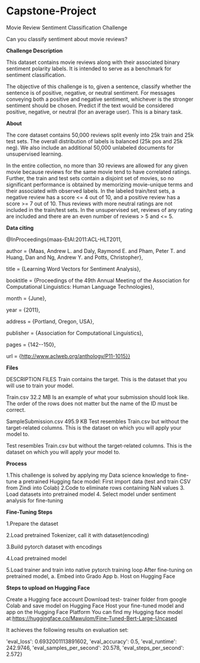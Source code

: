 # Capstone-Project
Movie Review Sentiment Classification Challenge

Can you classify sentiment about movie reviews?

**Challenge Description**

This dataset contains movie reviews along with their associated binary sentiment polarity labels. It is intended to serve as a benchmark for sentiment classification.

The objective of this challenge is to, given a sentence, classify whether the sentence is of positive, negative, or neutral sentiment. For messages conveying both a positive and negative sentiment, whichever is the stronger sentiment should be chosen. Predict if the text would be considered positive, negative, or neutral (for an average user). This is a binary task.

**About**

The core dataset contains 50,000 reviews split evenly into 25k train and 25k test sets. The overall distribution of labels is balanced (25k pos and 25k neg). We also include an additional 50,000 unlabeled documents for unsupervised learning.

In the entire collection, no more than 30 reviews are allowed for any given movie because reviews for the same movie tend to have correlated ratings. Further, the train and test sets contain a disjoint set of movies, so no significant performance is obtained by memorizing movie-unique terms and their associated with observed labels. In the labeled train/test sets, a negative review has a score <= 4 out of 10, and a positive review has a score >= 7 out of 10. Thus reviews with more neutral ratings are not included in the train/test sets. In the unsupervised set, reviews of any rating are included and there are an even number of reviews > 5 and <= 5.

**Data citing**

@InProceedings{maas-EtAl:2011:ACL-HLT2011,

author = {Maas, Andrew L. and Daly, Raymond E. and Pham, Peter T. and Huang, Dan and Ng, Andrew Y. and Potts, Christopher},

title = {Learning Word Vectors for Sentiment Analysis},

booktitle = {Proceedings of the 49th Annual Meeting of the Association for Computational Linguistics: Human Language Technologies},

month = {June},

year = {2011},

address = {Portland, Oregon, USA},

publisher = {Association for Computational Linguistics},

pages = {142--150},

url = {http://www.aclweb.org/anthology/P11-1015}}

**Files**

DESCRIPTION
FILES
Train contains the target. This is the dataset that you will use to train your model.

Train.csv
32.2 MB
Is an example of what your submission should look like. The order of the rows does not matter but the name of the ID must be correct.

SampleSubmission.csv
495.9 KB
Test resembles Train.csv but without the target-related columns. This is the dataset on which you will apply your model to.

Test resembles Train.csv but without the target-related columns. This is the dataset on which you will apply your model to.

**Process**

1.This challenge is solved by applying my Data science knowledge to fine-tune a pretrained Hugging face model: First import data (test and train CSV from Zindi into Colab) 2.Code to eliminate rows containing NaN values 3. Load datasets into pretrained model 4. Select model under sentiment analysis for fine-tuning

**Fine-Tuning Steps**

1.Prepare the dataset

2.Load pretrained Tokenizer, call it with dataset(encoding)

3.Build pytorch dataset with encodings

4.Load pretrained model

5.Load trainer and train into native pytorch training loop
After fine-tuning on pretrained model, a. Embed into Grado App b. Host on Hugging Face

**Steps to upload on Hugging Face**

Create a Hugging face account
Download test- trainer folder from google Colab and save model on Hugging Face
Host your fine-tuned model and app on the Hugging Face Platform
You can find my Hugging face model at:https://huggingface.co/Mawulom/Fine-Tuned-Bert-Large-Uncased

It achieves the following results on evaluation set:

'eval_loss': 0.6932001113891602, 'eval_accuracy': 0.5, 'eval_runtime': 242.9746, 'eval_samples_per_second': 20.578, 'eval_steps_per_second': 2.572}
